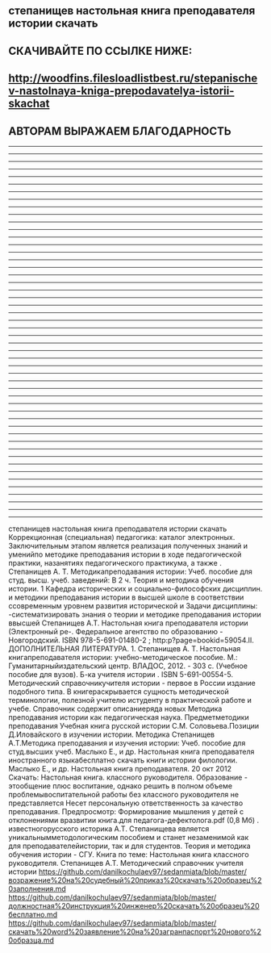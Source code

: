степанищев настольная книга преподавателя истории скачать
--------------------------------------------------
СКАЧИВАЙТЕ ПО ССЫЛКЕ НИЖЕ:
--------------------------------------------------
http://woodfins.filesloadlistbest.ru/stepanischev-nastolnaya-kniga-prepodavatelya-istorii-skachat
--------------------------------------------------
АВТОРАМ ВЫРАЖАЕМ БЛАГОДАРНОСТЬ
--------------------------------------------------
--------------------------------------------------
--------------------------------------------------
--------------------------------------------------
--------------------------------------------------
--------------------------------------------------
--------------------------------------------------
--------------------------------------------------
--------------------------------------------------
--------------------------------------------------
--------------------------------------------------
--------------------------------------------------
--------------------------------------------------
--------------------------------------------------
--------------------------------------------------
--------------------------------------------------
--------------------------------------------------
--------------------------------------------------
--------------------------------------------------
--------------------------------------------------
--------------------------------------------------
--------------------------------------------------
--------------------------------------------------
--------------------------------------------------
--------------------------------------------------
--------------------------------------------------
--------------------------------------------------
--------------------------------------------------
--------------------------------------------------
--------------------------------------------------
--------------------------------------------------
--------------------------------------------------
--------------------------------------------------
--------------------------------------------------
--------------------------------------------------
--------------------------------------------------
--------------------------------------------------
--------------------------------------------------
--------------------------------------------------
--------------------------------------------------
--------------------------------------------------
--------------------------------------------------
--------------------------------------------------
--------------------------------------------------
--------------------------------------------------
--------------------------------------------------
--------------------------------------------------
--------------------------------------------------
--------------------------------------------------
--------------------------------------------------
--------------------------------------------------
степанищев настольная книга преподавателя истории скачать Коррекционная (специальная) педагогика: каталог электронных. Заключительным этапом является реализация полученных знаний и уменийпо методике преподавания истории в ходе педагогической практики, назанятиях педагогического практикума, а также . Степанищев А. Т. Методикапреподавания истории: Учеб. пособие для студ. высш. учеб. заведений: В 2 ч. Теория и методика обучения истории. 1 Кафедра исторических и социально-философских дисциплин. и методики преподавания истории в высшей школе в соответствии ссовременным уровнем развития исторической и  Задачи дисциплины: -систематизировать знания о теории и методике преподавания истории ввысшей  Степанищев А.Т. Настольная книга преподавателя истории (Электронный ре-. Федеральное агентство по образованию - Новгородский. ISBN 978-5-691-01480-2 ; http:p?page=bookid=59054.II. ДОПОЛНИТЕЛЬНАЯ ЛИТЕРАТУРА. 1. Степанищев А. Т. Настольная книгапреподавателя истории: учебно-методическое пособие. М.: Гуманитарныйиздательский центр. ВЛАДОС, 2012. - 303 с. (Учебное пособие для вузов). Б-ка учителя истории . ISBN 5-691-00554-5. Методический справочникучителя истории - первое в России издание подобного типа. В книгераскрывается сущность методической терминологии, полезной учителю истуденту в практической работе и учебе. Справочник содержит описаниеряда новых
Методика преподавания истории как педагогическая наука. Предметметодики преподавания  Учебная книга русской истории С.М. Соловьева.Позиции Д.Иловайского в изучении истории. Методика  Степанищев А.Т.Методика преподавания и изучения истории: Учеб. пособие для студ.высших учеб. Маслыко Е., и др. Настольная книга преподавателя иностранного языкабесплатно скачать книги истории филологии. Маслыко Е., и др. Настольная книга преподавателя. 20 окт 2012  Скачать:  Настольная книга. классного руководителя. Образование - этообщение плюс воспитание, однако решить в полном объеме проблемывоспитательной работы без классного руководителя не представляется Несет персональную ответственность за качество преподавания. Предпросмотр: Формирование мышления у детей с отклонениями вразвитии книга.для педагога-дефектолога.pdf (0,8 Мб) . известногорусского историка А.Т. Степанищева является уникальнымметодологическим пособием и станет незаменимой как для преподавателейистории, так и для студентов. Теория и методика обучения истории - СГУ. Книга по теме: Настольная книга классного руководителя. Степанищев А.Т. Методический справочник учителя истории
https://github.com/danilkochulaev97/sedanmiata/blob/master/возражение%20на%20судебный%20приказ%20скачать%20образец%20заполнения.md
https://github.com/danilkochulaev97/sedanmiata/blob/master/должностная%20инструкция%20инженер%20скачать%20образец%20бесплатно.md
https://github.com/danilkochulaev97/sedanmiata/blob/master/скачать%20word%20заявление%20на%20загранпаспорт%20нового%20образца.md